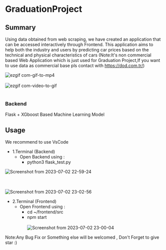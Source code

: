 # GraduationProject
## Summary
Using data obtained from web scraping, we have created an application that can be accessed interactively through Frontend. This application aims to help both the industry and users by predicting car prices based on the technical and physical characteristics of cars (Note:It's non commercial based Web Application which is just used for Graduation Project,If you want to use data as commercial base pls contact with https://dod.com.tr/)

![ezgif com-gif-to-mp4](https://github.com/Epilogun/GraduationProject/assets/64128266/7dd5cfbd-ec7d-47fb-accb-e91270d2c58e)
<br><br /> 
![ezgif com-video-to-gif](https://github.com/Epilogun/GraduationProject/assets/64128266/032eaa60-f077-4ab3-b803-3d8f0e3f734c)
<br><br /> 

### Backend
Flask + XGboost Based Machine Learning Model



## Usage
We recommend to use VsCode
* 1.Terminal (Backend)
  * Open Backend using :
    * python3 flask_test.py
    
![Screenshot from 2023-07-02 22-59-24](https://github.com/Epilogun/GraduationProject/assets/64128266/0eb12b8a-0480-4112-92e3-374710a3f1bc)

<br><br /> 
![Screenshot from 2023-07-02 23-02-56](https://github.com/Epilogun/GraduationProject/assets/64128266/a0f248cb-19a4-4fb8-af14-b35658bad868)


* 2.Terminal (Frontend)
  * Open Frontend using :
    * cd ~/frontend/src
    * npm start
<br><br /> 
![Screenshot from 2023-07-02 23-00-04](https://github.com/Epilogun/GraduationProject/assets/64128266/983dff31-d182-46a3-90b6-58e402798d2e)


Note:Any Bug Fix or Something else will be welcomed , Don't Forget to give star :)
